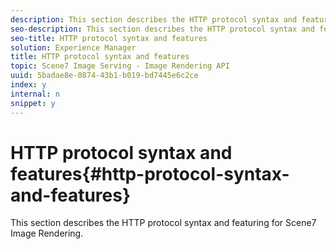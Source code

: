 ```yaml
---
description: This section describes the HTTP protocol syntax and featuring for Scene7 Image Rendering.
seo-description: This section describes the HTTP protocol syntax and featuring for Scene7 Image Rendering.
seo-title: HTTP protocol syntax and features
solution: Experience Manager
title: HTTP protocol syntax and features
topic: Scene7 Image Serving - Image Rendering API
uuid: 5badae8e-0874-43b1-b019-bd7445e6c2ce
index: y
internal: n
snippet: y
---
```


# HTTP protocol syntax and features{#http-protocol-syntax-and-features}

This section describes the HTTP protocol syntax and featuring for Scene7 Image Rendering.

